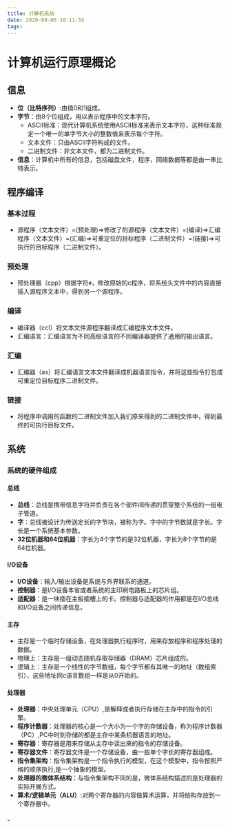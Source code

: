 ```yaml
---
title: 计算机系统
date: 2020-09-06 10:11:55
tags:
---
```


# 计算机运行原理概论

## 信息

* **位（比特序列）**:由值0和1组成。
* **字节**：由8个位组成，用以表示程序中的文本字符。
  * ASCII标准：现代计算机系统使用ASCII标准来表示文本字符，这种标准规定一个唯一的单字节大小的整数值来表示每个字符。
  * 文本文件：只由ASCII字符构成的文件。
  * 二进制文件：非文本文件，都为二进制文件。
* **信息**：计算机中所有的信息，包括磁盘文件，程序，网络数据等都是由一串比特表示。

## 程序编译

### 基本过程

* 源程序（文本文件）=(预处理)=>修改了的源程序（文本文件）=(编译)=>汇编程序（文本文件）=(汇编)=>可重定位的目标程序（二进制文件）=(链接)=>可执行的目标程序（二进制文件）。


### 预处理

* 预处理器（cpp）根据字符`#`，修改原始的c程序，将系统头文件中的内容直接插入源程序文本中，得到另一个源程序。

### 编译

* 编译器（ccl）将文本文件源程序翻译成汇编程序文本文件。
* 汇编语言：汇编语言为不同高级语言的不同编译器提供了通用的输出语言。

### 汇编

* 汇编器（as）将汇编语言文本文件翻译成机器语言指令，并将这些指令打包成可重定位目标程序二进制文件。

### 链接

* 将程序中调用的函数的二进制文件加入我们原来得到的二进制文件中，得到最终的可执行目标文件。

## 系统

### 系统的硬件组成

#### 总线

* **总线**：总线是携带信息字符并负责在各个部件间传递的贯穿整个系统的一组电子管道。
* **字**：总线被设计为传送定长的字节块，被称为字。字中的字节数就是字长。字长是一个系统基本参数。
* **32位机器和64位机器**：字长为4个字节的是32位机器，字长为8个字节的是64位机器。

#### I/O设备

* **I/O设备**：输入/输出设备是系统与外界联系的通道。
* **控制器**：是I/O设备本省或者系统的主印刷电路板上的芯片组。
* **适配器**：是一块插在主板插槽上的卡。控制器与适配器的作用都是在I/O总线和I/O设备之间传递信息。

#### 主存

* 主存是一个临时存储设备，在处理器执行程序时，用来存放程序和程序处理的数据。
* 物理上：主存是一组动态随机存取存储器（DRAM）芯片组成的。
* 逻辑上：主存是一个线性的字节数组，每个字节都有其唯一的地址（数组索引），这些地址同c语言数组一样是从0开始的。

#### 处理器

* **处理器**：中央处理单元（CPU）,是解释或者执行存储在主存中的指令的引擎。
* **程序计数器**：处理器的核心是一个大小为一个字的存储设备，称为程序计数器（PC）,PC中时刻存储的都是主存中某条机器语言的地址。
* **寄存器**：寄存器是用来存储从主存中读出来的指令的存储设备。
* **寄存器文件**：寄存器文件是一个存储设备，由一些单个字长的寄存器组成。
* **指令集架构**：指令集架构是一个指令执行的模型，在这个模型中，指令按照严格的顺序执行,是一个抽象的模型。  
* **处理器的微体系结构**：与指令集架构不同的是，微体系结构描述的是处理器的实际开展方式。
* **算术/逻辑单元（ALU）**:对两个寄存器的内容做算术运算，并将结构存放到一个寄存器中。

#### -